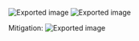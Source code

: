 ![Exported image](Exported%20image%2020241208212336-0.png) ![Exported image](Exported%20image%2020241208212337-1.png)

Mitigation:
 ![Exported image](Exported%20image%2020241208212337-2.png)